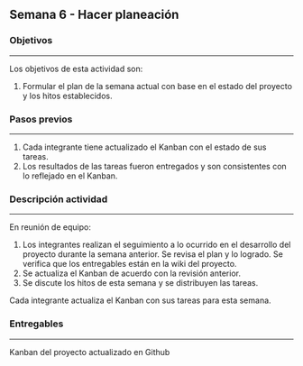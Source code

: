 ## Semana 6 - Hacer planeación



### Objetivos
----
Los objetivos de esta actividad son:


1. Formular el plan de la semana actual con base en el estado del proyecto y los hitos establecidos.
   
### Pasos previos
----
1. Cada integrante tiene actualizado el Kanban con el estado de sus tareas. 
2. Los resultados de las tareas fueron entregados y son consistentes con lo reflejado en el Kanban. 

### Descripción actividad
----

En reunión de equipo:
1. Los integrantes realizan el seguimiento a lo ocurrido en el desarrollo del proyecto durante la semana anterior. 
   Se revisa el plan y lo logrado. Se verifica que los entregables están en la wiki del proyecto. 
2. Se actualiza el Kanban de acuerdo con la revisión anterior. 
3. Se discute los hitos de esta semana y se distribuyen las tareas.
   
Cada integrante actualiza el Kanban con sus tareas para esta semana. 

### Entregables
---
Kanban del proyecto actualizado en Github
